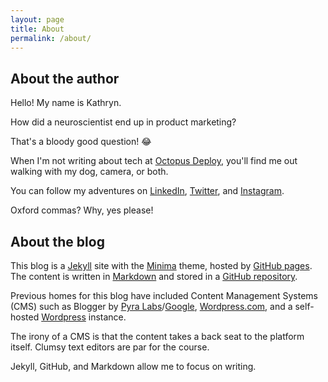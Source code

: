 ```yaml
---
layout: page
title: About
permalink: /about/
---
```


## About the author

Hello! My name is Kathryn. 

How did a neuroscientist end up in product marketing?

That's a bloody good question! :joy: 

When I'm not writing about tech at [Octopus Deploy](https://octopus.com/), you'll find me out walking with my dog, camera, or both.

You can follow my adventures on [LinkedIn](https://www.linkedin.com/in/kathryn-marks/), [Twitter](https://twitter.com/wordycauses), and [Instagram](https://www.instagram.com/frogologist).

Oxford commas? Why, yes please!

## About the blog

This blog is a [Jekyll](https://jekyllrb.com/) site with the [Minima](https://github.com/jekyll/minima) theme, hosted by [GitHub pages](https://pages.github.com/). The content is written in [Markdown](https://en.wikipedia.org/wiki/Markdown) and stored in a [GitHub repository](https://github.com/frogologist/frogologist.github.io).

Previous homes for this blog have included Content Management Systems (CMS) such as Blogger by [Pyra Labs](https://en.wikipedia.org/wiki/Pyra_Labs)/[Google](https://www.blogger.com), [Wordpress.com](https://wordpress.com), and a self-hosted [Wordpress](https://wordpress.org/) instance.

The irony of a CMS is that the content takes a back seat to the platform itself. Clumsy text editors are par for the course.

Jekyll, GitHub, and Markdown allow me to focus on writing.